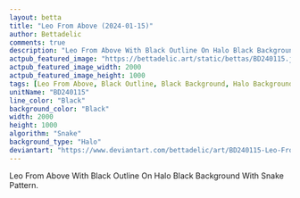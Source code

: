 ```yaml
---
layout: betta
title: "Leo From Above (2024-01-15)"
author: Bettadelic
comments: true
description: "Leo From Above With Black Outline On Halo Black Background With Snake Pattern."
actpub_featured_image: "https://bettadelic.art/static/bettas/BD240115.jpg"
actpub_featured_image_width: 2000
actpub_featured_image_height: 1000
tags: [Leo From Above, Black Outline, Black Background, Halo Background Pattern, Snake Pattern, January 2024]
unitName: "BD240115"
line_color: "Black"
background_color: "Black"
width: 2000
height: 1000
algorithm: "Snake"
background_type: "Halo"
deviantart: "https://www.deviantart.com/bettadelic/art/BD240115-Leo-From-Above-2024-01-15-1011455815"
---
```


Leo From Above With Black Outline On Halo Black Background With Snake Pattern.
